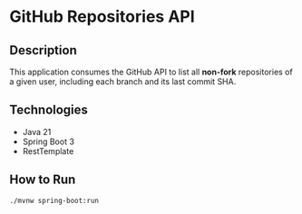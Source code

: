 # GitHub Repositories API

## Description
This application consumes the GitHub API to list all **non-fork** repositories of a given user, including each branch and its last commit SHA.

## Technologies
- Java 21
- Spring Boot 3
- RestTemplate

## How to Run

```bash
./mvnw spring-boot:run